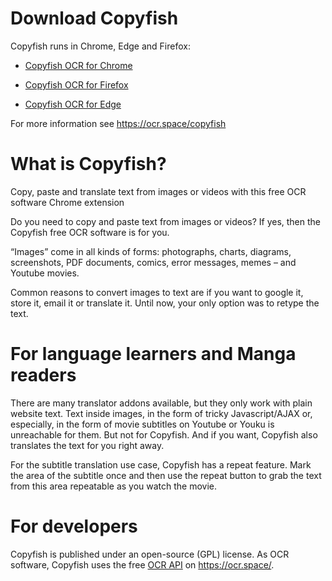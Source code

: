 # Download Copyfish

Copyfish runs in Chrome, Edge and Firefox:

- [Copyfish OCR for Chrome](https://chromewebstore.google.com/detail/copyfish-%F0%9F%90%9F-free-ocr-soft/eenjdnjldapjajjofmldgmkjaienebbj)

- [Copyfish OCR for Firefox](https://addons.mozilla.org/en-US/firefox/addon/copyfish-ocr-software/)

-  [Copyfish OCR for Edge](https://microsoftedge.microsoft.com/addons/detail/copyfish-free-ocr-softw/ankheondabfngkjomknppbpkjcdabdlg)

For more information see https://ocr.space/copyfish


# What is Copyfish?

Copy, paste and translate text from images or videos with this free OCR software Chrome extension

Do you need to copy and paste text from images or videos? If yes, then the Copyfish free OCR software is for you.

“Images” come in all kinds of forms: photographs, charts, diagrams, screenshots, PDF documents, comics, error messages, memes – and Youtube movies.

Common reasons to convert images to text are if you want to google it, store it, email it or translate it. Until now, your only option was to retype the text. 

# For language learners and Manga readers 

There are many translator addons available, but they only work with plain website text.
 Text inside images, in the form of tricky Javascript/AJAX or, especially,
 in the form of movie subtitles on Youtube or Youku is unreachable for them.
 But not for Copyfish. And if you want, Copyfish also translates the text for you right away.

 For the subtitle translation use case, Copyfish has a repeat feature.
 Mark the area of the subtitle once and then use the repeat button to grab the text from
 this area repeatable as you watch the movie. 


# For developers

Copyfish is published under an open-source (GPL) license. 
As OCR software, Copyfish uses the free [OCR API](https://ocr.space/ocrapi) on https://ocr.space/. 



